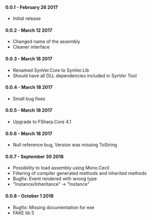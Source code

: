 #### 0.0.1 - February 26 2017
* Initial release
#### 0.0.2 - March 12 2017
* Changed name of the assembly
* Cleaner interface
#### 0.0.3 - March 18 2017
* Renamed SynVer.Core to SynVer.Lib
* Should have all DLL dependencies included in SynVer Tool
#### 0.0.4 - March 18 2017
* Small bug fixes
#### 0.0.5 - March 18 2017
* Upgrade to FSharp.Core 4.1
#### 0.0.6 - March 18 2017
* Null reference bug, Version was missing ToString
#### 0.0.7 - September 30 2018
* Possibility to load assembly using Mono.Cecil
* Filtering of compiler generated methods and inherited methods
* Bugfix: Event rendered with wrong type
* "Instance/Inheritance" -> "Instance"
#### 0.0.8 - October 1 2018
* Bugfix: Missing documentation for exe
* FAKE lib 5
